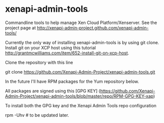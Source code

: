 xenapi-admin-tools
==================

Commandline tools to help manage Xen Cloud Platform/Xenserver. See the project page at http://xenapi-admin-project.github.com/xenapi-admin-tools/

Currently the only way of installing xenapi-admin-tools is by using git clone. Install git on your XCP host using this tutorial http://grantmcwilliams.com/item/652-install-git-on-xcp-host.

Clone the repository with this line 

git clone https://github.com/Xenapi-Admin-Project/xenapi-admin-tools.git

In the future I'll have RPM packages for the Yum repository below.

All packages are signed using this [GPG KEY] (https://github.com/Xenapi-Admin-Project/xenapi-admin-tools/blob/master/repo/RPM-GPG-KEY-xap)

To install both the GPG key and the Xenapi Admin Tools repo configuration 

rpm -Uhv <insert package here> # to be updated later.

